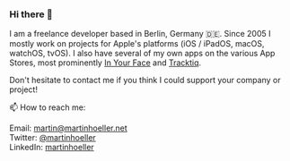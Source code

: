 ### Hi there 👋

I am a freelance developer based in Berlin, Germany 🇩🇪. Since 2005 I mostly work on projects for Apple's platforms (iOS / iPadOS, macOS, watchOS, tvOS). I also have several of my own apps on the various App Stores, most prominently [In Your Face](https://inyourface.app) and [Tracktiq](https://www.tracktiq.com).

Don't hesitate to contact me if you think I could support your company or project!

📫 How to reach me:

Email: [martin@martinhoeller.net](mailto:martin@martinhoeller.net)<br>
Twitter: [@martinhoeller](https://twitter.com/martinhoeller)<br>
LinkedIn: [martinhoeller](https://www.linkedin.com/in/martinhoeller/)
